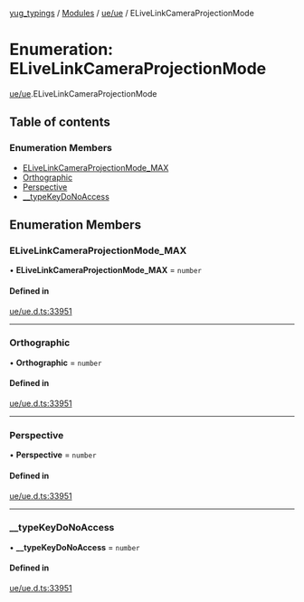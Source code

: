[yug_typings](../README.md) / [Modules](../modules.md) / [ue/ue](../modules/ue_ue.md) / ELiveLinkCameraProjectionMode

# Enumeration: ELiveLinkCameraProjectionMode

[ue/ue](../modules/ue_ue.md).ELiveLinkCameraProjectionMode

## Table of contents

### Enumeration Members

- [ELiveLinkCameraProjectionMode\_MAX](ue_ue.ELiveLinkCameraProjectionMode.md#elivelinkcameraprojectionmode_max)
- [Orthographic](ue_ue.ELiveLinkCameraProjectionMode.md#orthographic)
- [Perspective](ue_ue.ELiveLinkCameraProjectionMode.md#perspective)
- [\_\_typeKeyDoNoAccess](ue_ue.ELiveLinkCameraProjectionMode.md#__typekeydonoaccess)

## Enumeration Members

### ELiveLinkCameraProjectionMode\_MAX

• **ELiveLinkCameraProjectionMode\_MAX** = `number`

#### Defined in

[ue/ue.d.ts:33951](https://github.com/YugMetaverse/yug_typings/blob/25cad34/ue/ue.d.ts#L33951)

___

### Orthographic

• **Orthographic** = `number`

#### Defined in

[ue/ue.d.ts:33951](https://github.com/YugMetaverse/yug_typings/blob/25cad34/ue/ue.d.ts#L33951)

___

### Perspective

• **Perspective** = `number`

#### Defined in

[ue/ue.d.ts:33951](https://github.com/YugMetaverse/yug_typings/blob/25cad34/ue/ue.d.ts#L33951)

___

### \_\_typeKeyDoNoAccess

• **\_\_typeKeyDoNoAccess** = `number`

#### Defined in

[ue/ue.d.ts:33951](https://github.com/YugMetaverse/yug_typings/blob/25cad34/ue/ue.d.ts#L33951)
